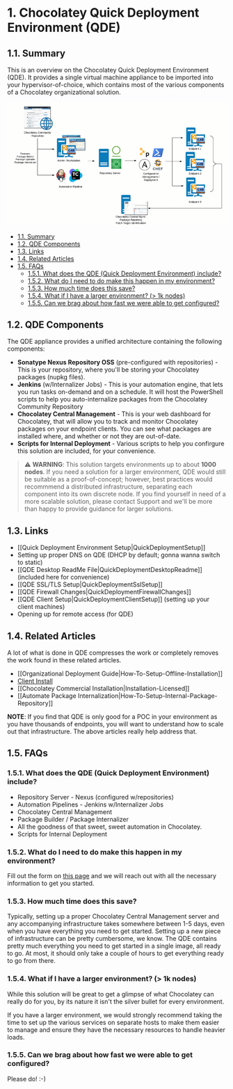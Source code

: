 # 1. Chocolatey Quick Deployment Environment (QDE)

## 1.1. Summary

This is an overview on the Chocolatey Quick Deployment Environment (QDE). It provides a single virtual machine appliance to be imported into your hypervisor-of-choice, which contains most of the various components of a Chocolatey organizational solution.

![QDE Architechture](images/quickdeploy/QDE-architecture.gif)

<!-- TOC -->

- [1.1. Summary](#11-summary)
- [1.2. QDE Components](#12-qde-components)
- [1.3. Links](#13-links)
- [1.4. Related Articles](#14-related-articles)
- [1.5. FAQs](#15-faqs)
  - [1.5.1. What does the QDE (Quick Deployment Environment) include?](#151-what-does-the-qde-quick-deployment-environment-include)
  - [1.5.2. What do I need to do make this happen in my environment?](#152-what-do-i-need-to-do-make-this-happen-in-my-environment)
  - [1.5.3. How much time does this save?](#153-how-much-time-does-this-save)
  - [1.5.4. What if I have a larger environment? (> 1k nodes)](#154-what-if-i-have-a-larger-environment--1k-nodes)
  - [1.5.5. Can we brag about how fast we were able to get configured?](#155-can-we-brag-about-how-fast-we-were-able-to-get-configured)

<!-- /TOC -->

## 1.2. QDE Components

The QDE appliance provides a unified architecture containing the following components:

* **Sonatype Nexus Repository OSS** (pre-configured with repositories) - This is your repository, where you'll be storing your Chocolatey packages (nupkg files).
* **Jenkins** (w/Internalizer Jobs) - This is your automation engine, that lets you run tasks on-demand and on a schedule. It will host the PowerShell scripts to help you auto-internalize packages from the Chocolatey Community Repository
* **Chocolatey Central Management** - This is your web dashboard for Chocolatey, that will allow you to track and monitor Chocolatey packages on your endpoint clients. You can see what packages are installed where, and whether or not they are out-of-date.
* **Scripts for Internal Deployment** - Various scripts to help you confirgure this solution are included, for your convenience.

> :warning: **WARNING**: This solution targets environments up to about **1000 nodes**.
If you need a solution for a larger environment, QDE would still be suitable as a proof-of-concept; however, best practices would recommmend a distributed infrastructure, separating each component into its own discrete node.
If you find yourself in need of a more scalable solution, please contact Support and we'll be more than happy to provide guidance for larger solutions.

## 1.3. Links

* [[Quick Deployment Environment Setup|QuickDeploymentSetup]]
* Setting up proper DNS on QDE (DHCP by default; gonna wanna switch to static)
* [[QDE Desktop ReadMe File|QuickDeploymentDesktopReadme]] (included here for convenience)
* [[QDE SSL/TLS Setup|QuickDeploymentSslSetup]]
* [[QDE Firewall Changes|QuickDeploymentFirewallChanges]]
* [[QDE Client Setup|QuickDeploymentClientSetup]] (setting up your client machines)
* Opening up for remote access (for QDE)

## 1.4. Related Articles

A lot of what is done in QDE compresses the work or completely removes the work found in these related articles.

* [[Organizational Deployment Guide|How-To-Setup-Offline-Installation]]
* [Client Install](https://chocolatey.org/install#organization)
* [[Chocolatey Commercial Installation|Installation-Licensed]]
* [[Automate Package Internalization|How-To-Setup-Internal-Package-Repository]]

**NOTE**: If you find that QDE is only good for a POC in your environment as you have thousands of endpoints, you will want to understand how to scale out that infrastructure. The above articles really help address that.

## 1.5. FAQs

### 1.5.1. What does the QDE (Quick Deployment Environment) include?

* Repository Server - Nexus (configured w/repositories)
* Automation Pipelines - Jenkins w/Internalizer Jobs
* Chocolatey Central Management
* Package Builder / Package Internalizer
* All the goodness of that sweet, sweet automation in Chocolatey.
* Scripts for Internal Deployment

### 1.5.2. What do I need to do make this happen in my environment?

Fill out the form on [this page](https://chocolatey.org/contact/quick-deployment) and we will reach out with all the necessary information to get you started.

### 1.5.3. How much time does this save?

Typically, setting up a proper Chocolatey Central Management server and any accompanying infrastructure takes somewhere between 1-5 days, even when you have everything you need to get started. Setting up a new piece of infrastructure can be pretty cumbersome, we know. The QDE contains pretty much everything you need to get started in a single image, all ready to go. At most, it should only take a couple of hours to get everything ready to go from there.

### 1.5.4. What if I have a larger environment? (> 1k nodes)

While this solution will be great to get a glimpse of what Chocolatey can really do for you, by its nature it isn't the silver bullet for every environment.

If you have a larger environment, we would strongly recommend taking the time to set up the various services on separate hosts to make them easier to manage and ensure they have the necessary resources to handle heavier loads.

### 1.5.5. Can we brag about how fast we were able to get configured?

Please do! :-)
